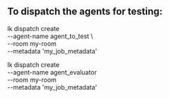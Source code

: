 ## To dispatch the agents for testing:

lk dispatch create \
  --agent-name agent_to_test \  
  --room my-room \
  --metadata 'my_job_metadata'

lk dispatch create \
--agent-name agent_evaluator \
  --room my-room \
  --metadata 'my_job_metadata'
